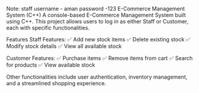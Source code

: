 Note: staff username - aman
password -123
E-Commerce Management System (C++)
A console-based E-Commerce Management System built using C++. This project allows users to log in as either Staff or Customer, each with specific functionalities.

Features
Staff Features:
✅ Add new stock items
✅ Delete existing stock
✅ Modify stock details
✅ View all available stock

Customer Features:
✅ Purchase items
✅ Remove items from cart
✅ Search for products
✅ View available stock

Other functionalities include user authentication, inventory management, and a streamlined shopping experience.

